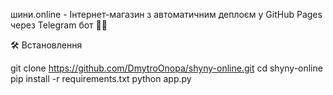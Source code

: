шини.online - Інтернет-магазин з автоматичним деплоєм у GitHub Pages через Telegram бот 🚗💡

🛠 Встановлення

git clone https://github.com/DmytroOnopa/shyny-online.git
cd shyny-online
pip install -r requirements.txt
python app.py
